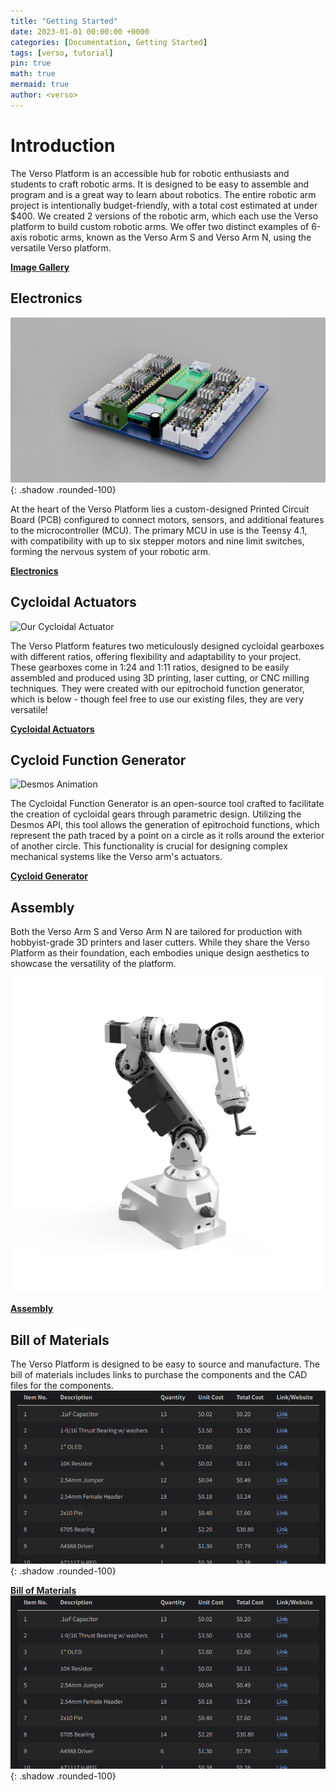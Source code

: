 ```yaml
---
title: "Getting Started"
date: 2023-01-01 00:00:00 +0000
categories: [Documentation, Getting Started]
tags: [verso, tutorial]
pin: true
math: true
mermaid: true
author: <verso>
---
```


<!--
> WORK IN PROGRESS
{: .prompt-info } -->

# Introduction

The Verso Platform is an accessible hub for robotic enthusiasts and students to craft robotic arms. It is designed to be easy to assemble and program and is a great way to learn about robotics. The entire robotic arm project is intentionally budget-friendly, with a total cost estimated at under $400. We created 2 versions of the robotic arm, which each use the Verso platform to build custom robotic arms. We offer two distinct examples of 6-axis robotic arms, known as the Verso Arm S and Verso Arm N, using the versatile Verso platform.

[**Image Gallery**](https://versorobotics.com/posts/gallery/)

## Electronics

![PCB](/assets/img/electronics/thumbnail.png){: .shadow .rounded-100}

At the heart of the Verso Platform lies a custom-designed Printed Circuit Board (PCB) configured to connect motors, sensors, and additional features to the microcontroller (MCU). The primary MCU in use is the Teensy 4.1, with compatibility with up to six stepper motors and nine limit switches, forming the nervous system of your robotic arm.

[**Electronics**](https://versorobotics.com/posts/electronics/)

## Cycloidal Actuators

![Our Cycloidal Actuator](/assets/img/gearboxes/thumbnail.png)

The Verso Platform features two meticulously designed cycloidal gearboxes with different ratios, offering flexibility and adaptability to your project. These gearboxes come in 1:24 and 1:11 ratios, designed to be easily assembled and produced using 3D printing, laser cutting, or CNC milling techniques. They were created with our epitrochoid function generator, which is below - though feel free to use our existing files, they are very versatile!

[**Cycloidal Actuators**](https://versorobotics.com/posts/gearboxes/)

## Cycloid Function Generator

![Desmos Animation](/assets/img/cycloid_gen/cycloidgif.gif)

The Cycloidal Function Generator is an open-source tool crafted to facilitate the creation of cycloidal gears through parametric design. Utilizing the Desmos API, this tool allows the generation of epitrochoid functions, which represent the path traced by a point on a circle as it rolls around the exterior of another circle. This functionality is crucial for designing complex mechanical systems like the Verso arm's actuators.

[**Cycloid Generator**](https://versorobotics.com/posts/generator/)

## Assembly

Both the Verso Arm S and Verso Arm N are tailored for production with hobbyist-grade 3D printers and laser cutters. While they share the Verso Platform as their foundation, each embodies unique design aesthetics to showcase the versatility of the platform.

![Assembly](/assets/img/gallery/1.png)

[**Assembly**](https://versorobotics.com/posts/assembly/)

## Bill of Materials

The Verso Platform is designed to be easy to source and manufacture. The bill of materials includes links to purchase the components and the CAD files for the components.
![BOM](/assets/img/VersoBOM.png){: .shadow .rounded-100}

[**Bill of Materials**](https://versorobotics.com/posts/bom/)
![BOM](/assets/img/VersoBOM.png){: .shadow .rounded-100}
